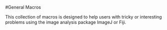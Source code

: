 #General Macros

This collection of macros is designed to help users with tricky or interesting problems using the image analysis package ImageJ or Fiji.


